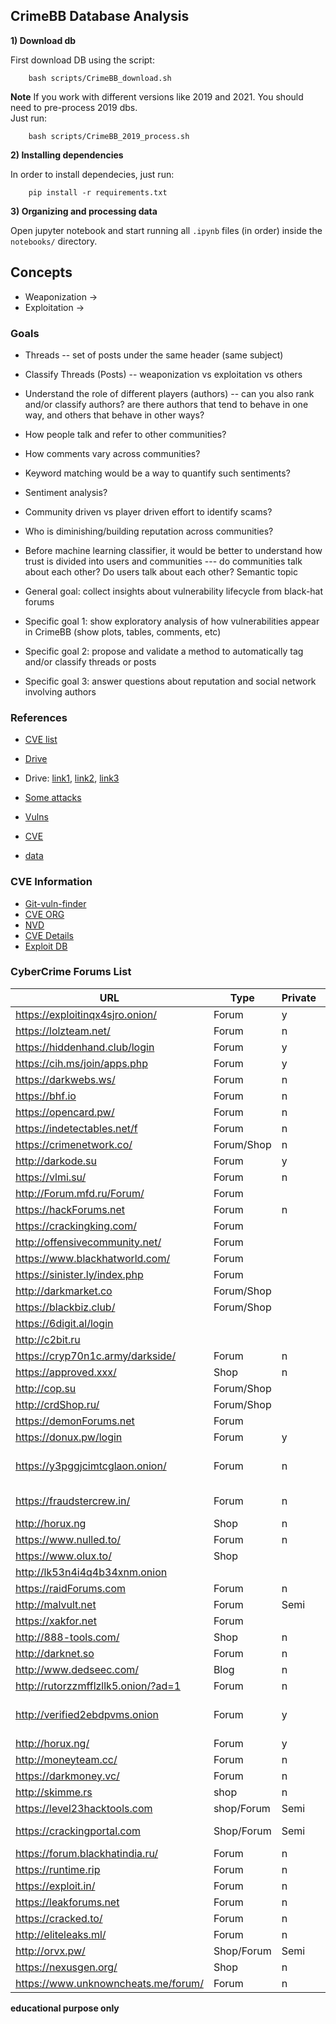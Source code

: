 ## CrimeBB Database Analysis

**1) Download db**

First download DB using the script:

		bash scripts/CrimeBB_download.sh

**Note** If you work with different versions like 2019 and 2021. You should need to pre-process 2019 dbs.  
Just run:

		bash scripts/CrimeBB_2019_process.sh

**2) Installing dependencies**

In order to install dependecies, just run:

		pip install -r requirements.txt

**3) Organizing and processing data**

Open jupyter notebook and start running all `.ipynb` files (in order) inside the `notebooks/` directory.

## Concepts

* Weaponization -> 
* Exploitation -> 

### Goals

* Threads -- set of posts under the same header (same subject)  
* Classify Threads (Posts) -- weaponization vs exploitation vs others  
* Understand the role of different players (authors) -- can you also rank and/or classify authors? are there authors that tend to behave in one way, and others that behave in other ways?

* How people talk and refer to other communities?  
* How comments vary across communities?  
* Keyword matching would be a way to quantify such sentiments?  
* Sentiment analysis?  
* Community driven vs player driven effort to identify scams?  
* Who is diminishing/building reputation across communities?  
* Before machine learning classifier, it would be better to understand how trust is divided into users and communities --- do communities talk about each other?  Do users talk about each other?   Semantic topic  

* General goal: collect insights about vulnerability lifecycle from black-hat forums
* Specific goal 1: show exploratory analysis of how vulnerabilities appear in CrimeBB (show plots, tables, comments, etc)  
* Specific goal 2: propose and validate a method to automatically tag and/or classify threads or posts  
* Specific goal 3: answer questions about reputation and social network involving authors  

### References

* [CVE list](https://www.cve.org/Downloads)
* [Drive](https://drive.google.com/drive/u/0/folders/184juXWCPiQmUimj4B5B9WOe2nw812l46)  
* Drive: [link1](https://docs.google.com/document/d/1JdDxqwocB2d0kuuBY3XbJ3Xmj7TLLPOOdMRfbnqhn9k/), [link2](https://docs.google.com/document/d/1TvyvR7oWiPNDjiAnHdGjjw1BL7p7-2GXxosz7rSL-cI/), [link3](https://docs.google.com/presentation/d/1sgviDNJydlCv9rSBgrhKBkk6mnmnkxmU_7OyQ7Kk5yY/)  

* [Some attacks](https://gist.github.com/v1m/10d7b7b05e90c7dae29f)  

* [Vulns](https://github.com/hannob/vulns)  

* [CVE](https://en.wikipedia.org/wiki/Common_Vulnerabilities_and_Exposures)  

* [data](https://nvd.nist.gov/vuln/data-feeds#JSON_FEED)  

### CVE Information

* [Git-vuln-finder](https://github.com/cve-search/git-vuln-finder)  
* [CVE ORG](https://www.cve.org/CVERecord?id=CVE-2021-44228)  
* [NVD](https://nvd.nist.gov/vuln/detail/CVE-2021-44228)  
* [CVE Details](https://www.cvedetails.com/cve/CVE-2021-44228)  
* [Exploit DB](https://www.exploit-db.com/search?cve=CVE-2021-44228)  

### CyberCrime Forums List

URL                                 | Type       | Private | Notes                                                  
------------------------------------|------------|---------|-------------------------------------------------------
https://exploitinqx4sjro.onion/     | Forum      | y       | RU                                                    
https://lolzteam.net/               | Forum      | n       | RU                             
https://hiddenhand.club/login       | Forum      | y       | carding                                               
https://cih.ms/join/apps.php        | Forum      | y       | RU
https://darkwebs.ws/                | Forum      | n       | RU
https://bhf.io                      | Forum      | n       | RU
https://opencard.pw/                | Forum      | n       | RU   
https://indetectables.net/f         | Forum      | n       | Spanish     
https://crimenetwork.co/            | Forum/Shop | n       | German       
http://darkode.su                   | Forum      | y       |                                                       
https://vlmi.su/                    | Forum      | n       |                                                       
http://Forum.mfd.ru/Forum/          | Forum      |         |                                                       
https://hackForums.net              | Forum      | n       | skids                                                 
https://crackingking.com/           | Forum      |         |                                                       
http://offensivecommunity.net/      | Forum      |         |                                                       
https://www.blackhatworld.com/      | Forum      |         |                                                       
https://sinister.ly/index.php       | Forum      |         |                                                       
http://darkmarket.co                | Forum/Shop |         |                                                       
https://blackbiz.club/              | Forum/Shop |         |                                                       
https://6digit.al/login             |            |         | dead?                                                 
http://c2bit.ru                     |            |         | RU                                                      
https://cryp70n1c.army/darkside/    | Forum      | n       |                                                       
https://approved.xxx/               | Shop       | n       | Carding, accounts...                                                       
http://cop.su                       | Forum/Shop |         | RU                                                    
http://crdShop.ru/                  | Forum/Shop |         | RU                                                    
https://demonForums.net             | Forum      |         |                                                       
https://donux.pw/login              | Forum      | y       |                                                       
https://y3pggjcimtcglaon.onion/     | Forum      | n       | Darknet mirror of https://darkmoney.vc/, RU                                               
https://fraudstercrew.in/           | Forum      | n       | Anti-Adblocker Splash                                               
http://horux.ng                     | Shop       | n       |                                                       
https://www.nulled.to/              | Forum      | n       |                                                       
https://www.olux.to/                | Shop       |         |                                                       
http://lk53n4i4q4b34xnm.onion       |            |         | dead?                                                       
https://raidForums.com              | Forum      | n       |                                                       
http://malvult.net                  | Forum      | Semi    |           
https://xakfor.net                  | Forum      |         | RU                                 
http://888-tools.com/               | Shop       | n       |                                                       
http://darknet.so                   | Forum      | n       | RU                                                      
http://www.dedseec.com/             | Blog       | n       | Hindi                                                      
http://rutorzzmfflzllk5.onion/?ad=1 | Forum      | n       |                              
http://verified2ebdpvms.onion       | Forum      | y       | premium marketplace in ENG and RU paid only      
http://horux.ng/                    | Forum      | y       |
http://moneyteam.cc/                | Forum      | n       | carding
https://darkmoney.vc/               | Forum      | n       | RU  
http://skimme.rs                    | shop       | n       | Skimming shop
https://level23hacktools.com        | shop/Forum | Semi    | premium marketplace
https://crackingportal.com          | Shop/Forum | Semi    | premium/free marketplace
https://forum.blackhatindia.ru/     | Forum      | n       | free
https://runtime.rip                 | Forum      | n       | free
https://exploit.in/                 | Forum      | n       | Semi
https://leakforums.net              | Forum      | n       | Semi
https://cracked.to/                 | Forum      | n       | Semi
http://eliteleaks.ml/               | Forum      | n       | Semi
http://orvx.pw/                     | Shop/Forum | Semi    | Semi
https://nexusgen.org/               | Shop       | n       | premium
https://www.unknowncheats.me/forum/ | Forum      | n       | free

**educational purpose only**
